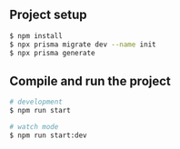 ## Project setup

```bash
$ npm install
$ npx prisma migrate dev --name init
$ npx prisma generate
```

## Compile and run the project

```bash
# development
$ npm run start

# watch mode
$ npm run start:dev
```
